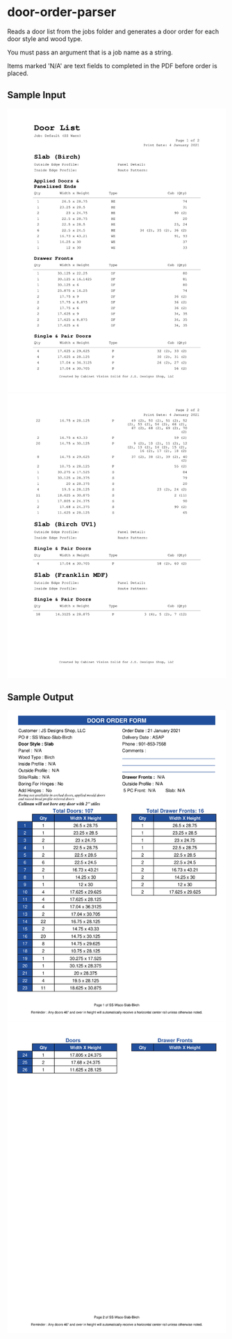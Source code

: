 # door-order-parser
Reads a door list from the jobs folder and generates a door order for each door style and wood type.

You must pass an argument that is a job name as a string.

Items marked 'N/A' are text fields to completed in the PDF before order is placed.


## Sample Input
![Sample Input](/sample-1.png)
![Sample Input](/sample-2.png)

## Sample Output
![Sample Output](/sample_pdf.png)
![Sample Output](/sample_pdf2.png)